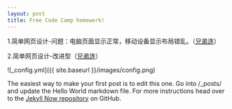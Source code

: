 ```yaml
---
layout: post
title: Free Code Camp homework!
---
```


<p>1.简单网页设计-问题：电脑页面显示正常，移动设备显示布局错乱。（<a href="https://codepen.io/clexpectation/full/PWQZYY/">兄弟连</a>）</p>
<p>2.简单网页设计-改进型（<a href="http://codepen.io/clexpectation/full/YNeBXX/">兄弟连</a>）</p>

![_config.yml]({{ site.baseurl }}/images/config.png)

The easiest way to make your first post is to edit this one. Go into /_posts/ and update the Hello World markdown file. For more instructions head over to the [Jekyll Now repository](https://github.com/barryclark/jekyll-now) on GitHub.
